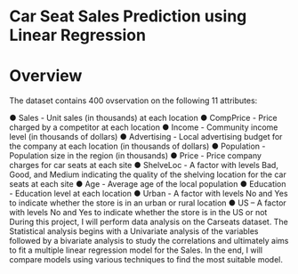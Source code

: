 # Car Seat Sales Prediction using Linear Regression

# Overview
The dataset contains 400 ovservation on the following 11 attributes:

● Sales - Unit sales (in thousands) at each location
● CompPrice - Price charged by a competitor at each location
● Income - Community income level (in thousands of dollars)
● Advertising - Local advertising budget for the company at each
location (in thousands of dollars)
● Population - Population size in the region (in thousands)
● Price - Price company charges for car seats at each site
● ShelveLoc - A factor with levels Bad, Good, and Medium
indicating the quality of the shelving location for the car seats at
each site
● Age - Average age of the local population
● Education - Education level at each location
● Urban - A factor with levels No and Yes to indicate whether the
store is in an urban or rural location
● US – A factor with levels No and Yes to indicate whether the store
is in the US or not
During this project, I will perform data analysis on the Carseats dataset. The Statistical analysis begins with a Univariate analysis of the variables followed by a bivariate analysis to study the correlations 
and ultimately aims to fit a multiple linear regression model for the Sales. In the end, I will compare
models using various techniques to find the most suitable model.
